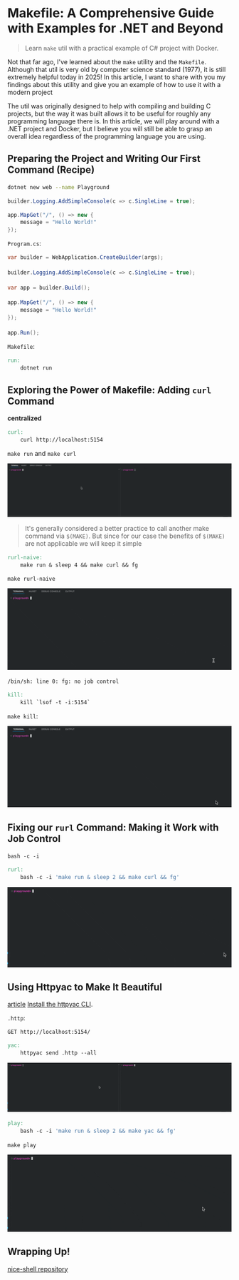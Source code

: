 # Makefile: A Comprehensive Guide with Examples for .NET and Beyond

> Learn `make` util with a practical example of C# project with Docker.

Not that far ago, I've learned about the `make` utility and the `Makefile`. Although that util is very old by computer science standard (1977), it is still extremely helpful today in 2025! In this article, I want to share with you my findings about this utility and give you an example of how to use it with a modern project

The util was originally designed to help with compiling and building C projects, but the way it was built allows it to be useful for roughly any programming language there is. In this article, we will play around with a .NET project and Docker, but I believe you will still be able to grasp an overall idea regardless of the programming language you are using.

## Preparing the Project and Writing Our First Command (Recipe)

```sh
dotnet new web --name Playground
```

```csharp
builder.Logging.AddSimpleConsole(c => c.SingleLine = true);
```

```csharp
app.MapGet("/", () => new {
    message = "Hello World!"
});
```

`Program.cs`:

```csharp
var builder = WebApplication.CreateBuilder(args);

builder.Logging.AddSimpleConsole(c => c.SingleLine = true);

var app = builder.Build();

app.MapGet("/", () => new {
    message = "Hello World!"
});

app.Run();
```

`Makefile`:

```makefile
run:
	dotnet run
```

## Exploring the Power of Makefile: Adding `curl` Command

**centralized**

```makefile
curl:
	curl http://localhost:5154
```

`make run` and `make curl`

![](run-curl-demo.gif)

> It's generally considered a better practice to call another make command via `$(MAKE)`. But since for our case the benefits of `$(MAKE)` are not applicable we will keep it simple

```makefile
rurl-naive:
	make run & sleep 4 && make curl && fg
```

`make rurl-naive`

![](rurl-naive-demo.gif)

```text
/bin/sh: line 0: fg: no job control
```

```makefile
kill:
	kill `lsof -t -i:5154`
```

`make kill`:

![](kill-demo.gif)

## Fixing our `rurl` Command: Making it Work with Job Control

`bash -c -i`

```makefile
rurl:
	bash -c -i 'make run & sleep 2 && make curl && fg'
```

![](rurl-demo.gif)

## Using Httpyac to Make It Beautiful

[article](https://medium.com/@vosarat1995/best-postman-alternative-5890e3e9ddc7) [Install the httpyac CLI](https://httpyac.github.io/guide/installation_cli).

`.http`:

```http
GET http://localhost:5154/
```

```makefile
yac:
	httpyac send .http --all
```

![](run-yac-demo.gif)

```makefile
play:
	bash -c -i 'make run & sleep 2 && make yac && fg'
```

`make play`

![](play-demo.gif)

## Wrapping Up!

[nice-shell repository](https://github.com/astorDev/nice-shell)